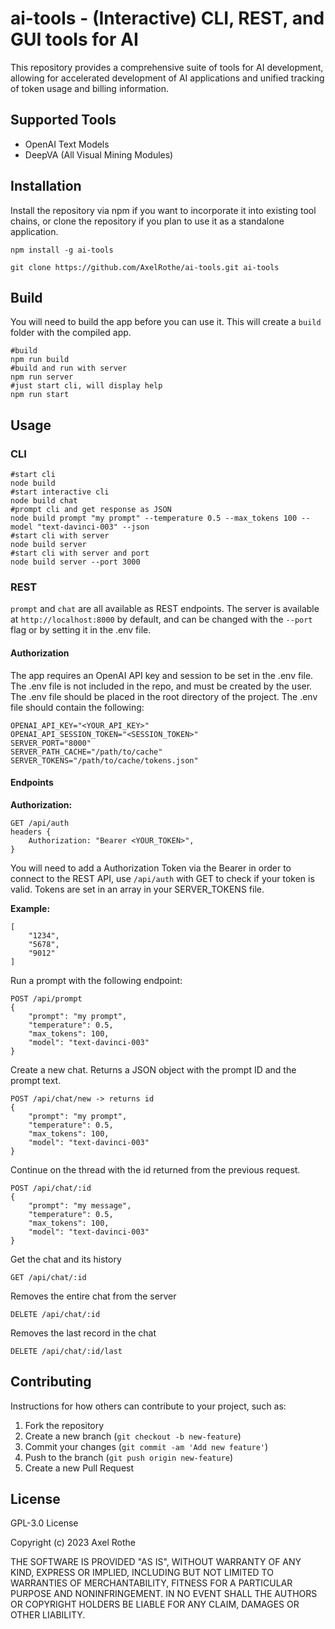 # ai-tools - (Interactive) CLI, REST, and GUI tools for AI

This repository provides a comprehensive suite of tools for AI development, allowing for accelerated development of AI applications and unified tracking of token usage and billing information.
## Supported Tools

- OpenAI Text Models
- DeepVA (All Visual Mining Modules)

## Installation

Install the repository via npm if you want to incorporate it into existing tool chains, or clone the repository if you plan to use it as a standalone application.

```
npm install -g ai-tools
```

```
git clone https://github.com/AxelRothe/ai-tools.git ai-tools
```

## Build

You will need to build the app before you can use it. This will create a `build` folder with the compiled app.

```shell
#build 
npm run build
#build and run with server
npm run server
#just start cli, will display help
npm run start
```

## Usage

### CLI

```shell
#start cli
node build
#start interactive cli
node build chat
#prompt cli and get response as JSON
node build prompt "my prompt" --temperature 0.5 --max_tokens 100 --model "text-davinci-003" --json
#start cli with server
node build server
#start cli with server and port
node build server --port 3000
```
### REST

`prompt` and `chat` are all available as REST endpoints. The server is available at `http://localhost:8000` by default, and can be changed with the `--port` flag or by setting it in the .env file.

#### Authorization

The app requires an OpenAI API key and session to be set in the .env file. The .env file is not included in the repo, and must be created by the user. The .env file should be placed in the root directory of the project. The .env file should contain the following:

```
OPENAI_API_KEY="<YOUR_API_KEY>"
OPENAI_API_SESSION_TOKEN="<SESSION_TOKEN>"
SERVER_PORT="8000"
SERVER_PATH_CACHE="/path/to/cache"
SERVER_TOKENS="/path/to/cache/tokens.json"
```

#### Endpoints

**Authorization:**

```
GET /api/auth
headers {
    Authorization: "Bearer <YOUR_TOKEN>",
}
```

You will need to add a Authorization Token via the Bearer in order to connect to the REST API, use `/api/auth` with GET to check if your token is valid. Tokens are set in an array in your SERVER_TOKENS file.

**Example:**
```
[
    "1234",
    "5678",
    "9012"
]
```

Run a prompt with the following endpoint:

```
POST /api/prompt
{
    "prompt": "my prompt",
    "temperature": 0.5,
    "max_tokens": 100,
    "model": "text-davinci-003"
}
```

Create a new chat. Returns a JSON object with the prompt ID and the prompt text.

```
POST /api/chat/new -> returns id
{
    "prompt": "my prompt",
    "temperature": 0.5,
    "max_tokens": 100,
    "model": "text-davinci-003"
}
```

Continue on the thread with the id returned from the previous request.

```
POST /api/chat/:id
{
    "prompt": "my message",
    "temperature": 0.5,
    "max_tokens": 100,
    "model": "text-davinci-003"
}
```

Get the chat and its history

```
GET /api/chat/:id
```

Removes the entire chat from the server

```
DELETE /api/chat/:id
```

Removes the last record in the chat
```
DELETE /api/chat/:id/last
```

## Contributing

Instructions for how others can contribute to your project, such as:

1. Fork the repository
2. Create a new branch (`git checkout -b new-feature`)
3. Commit your changes (`git commit -am 'Add new feature'`)
4. Push to the branch (`git push origin new-feature`)
5. Create a new Pull Request

## License

GPL-3.0 License

Copyright (c) 2023 Axel Rothe

THE SOFTWARE IS PROVIDED "AS IS", WITHOUT WARRANTY OF ANY KIND, EXPRESS OR IMPLIED, INCLUDING BUT NOT LIMITED TO WARRANTIES OF MERCHANTABILITY, FITNESS FOR A PARTICULAR PURPOSE AND NONINFRINGEMENT. IN NO EVENT SHALL THE AUTHORS OR COPYRIGHT HOLDERS BE LIABLE FOR ANY CLAIM, DAMAGES OR OTHER LIABILITY.

